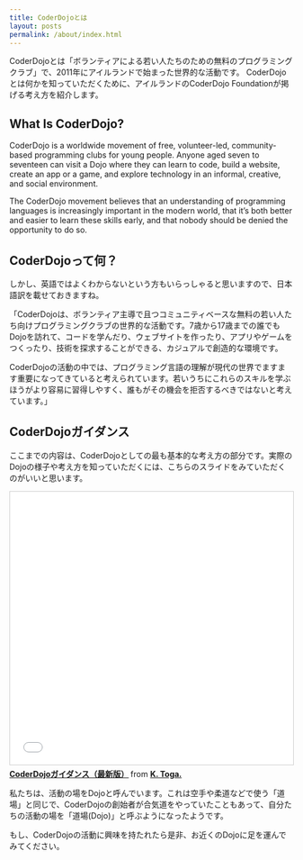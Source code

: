 ```yaml
---
title: CoderDojoとは
layout: posts
permalink: /about/index.html
---
```

CoderDojoとは「ボランティアによる若い人たちのための無料のプログラミングクラブ」で、2011年にアイルランドで始まった世界的な活動です。
CoderDojoとは何かを知っていただくために、アイルランドのCoderDojo Foundationが掲げる考え方を紹介します。

## What Is CoderDojo?
CoderDojo is a worldwide movement of free, volunteer-led, community-based programming clubs for young people. Anyone aged seven to seventeen can visit a Dojo where they can learn to code, build a website, create an app or a game, and explore technology in an informal, creative, and social environment.

The CoderDojo movement believes that an understanding of programming languages is increasingly important in the modern world, that it’s both better and easier to learn these skills early, and that nobody should be denied the opportunity to do so.

## CoderDojoって何？
しかし、英語ではよくわからないという方もいらっしゃると思いますので、日本語訳を載せておきますね。

「CoderDojoは、ボランティア主導で且つコミュニティベースな無料の若い人たち向けプログラミングクラブの世界的な活動です。7歳から17歳までの誰でもDojoを訪れて、コードを学んだり、ウェブサイトを作ったり、アプリやゲームをつくったり、技術を探求することができる、カジュアルで創造的な環境です。

CoderDojoの活動の中では、プログラミング言語の理解が現代の世界でますます重要になってきていると考えられています。若いうちにこれらのスキルを学ぶほうがより容易に習得しやすく、誰もがその機会を拒否するべきではないと考えています。」

## CoderDojoガイダンス
ここまでの内容は、CoderDojoとしての最も基本的な考え方の部分です。実際のDojoの様子や考え方を知っていただくには、こちらのスライドをみていただくのがいいと思います。

<iframe src="//www.slideshare.net/slideshow/embed_code/key/FAXoW4pBq172mQ" width="595" height="485" frameborder="0" marginwidth="0" marginheight="0" scrolling="no" style="border:1px solid #CCC; border-width:1px; margin-bottom:5px; max-width: 100%;" allowfullscreen> </iframe> <div style="margin-bottom:5px"> <strong> <a href="//www.slideshare.net/togazo/coderdojo-introduction-jp" title="CoderDojoガイダンス（最新版）" target="_blank">CoderDojoガイダンス（最新版）</a> </strong> from <strong><a target="_blank" href="//www.slideshare.net/togazo">K. Toga.</a></strong> </div>

私たちは、活動の場をDojoと呼んでいます。これは空手や柔道などで使う「道場」と同じで、CoderDojoの創始者が合気道をやっていたこともあって、自分たちの活動の場を「道場(Dojo)」と呼ぶようになったようです。

もし、CoderDojoの活動に興味を持たれたら是非、お近くのDojoに足を運んでみてください。
